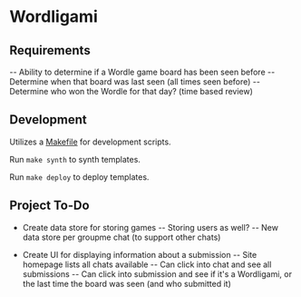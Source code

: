 # Wordligami

## Requirements

-- Ability to determine if a Wordle game board has been seen before
-- Determine when that board was last seen (all times seen before)
-- Determine who won the Wordle for that day? (time based review)

## Development

Utilizes a [Makefile](Makefile) for development scripts.

Run `make synth` to synth templates.

Run `make deploy` to deploy templates.

## Project To-Do

* Create data store for storing games
-- Storing users as well?
-- New data store per groupme chat (to support other chats)

* Create UI for displaying information about a submission
-- Site homepage lists all chats available
-- Can click into chat and see all submissions
-- Can click into submission and see if it's a Wordligami, or the last time the board was seen (and who submitted it)